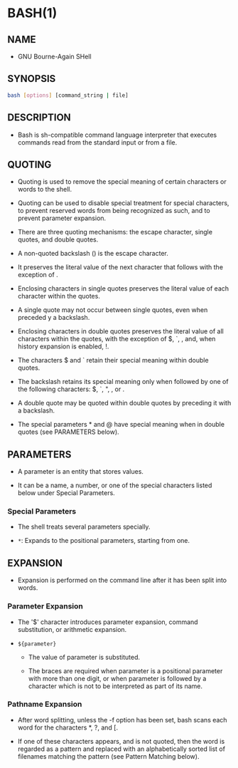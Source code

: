 # BASH(1)

## NAME

- GNU Bourne-Again SHell

## SYNOPSIS

```sh
bash [options] [command_string | file]
```

## DESCRIPTION

- Bash is sh-compatible command language interpreter that executes commands read from the standard input or from a file.

## QUOTING

- Quoting is used to remove the special meaning of certain characters or words to the shell.

- Quoting can be used to disable special treatment for special characters, to prevent reserved words from being recognized as such, and to prevent parameter expansion.

- There are three quoting mechanisms: the escape character, single quotes, and double quotes.

- A non-quoted backslash (\) is the escape character.

- It preserves the literal value of the next character that follows with the exception of <newline>.

- Enclosing characters in single quotes preserves the literal value of each character within the quotes.

- A single quote may not occur between single quotes, even when preceded y a backslash.

- Enclosing characters in double quotes preserves the literal value of all characters within the quotes, with the exception of $, `, \, and, when history expansion is enabled, !.

- The characters $ and ` retain their special meaning within double quotes.

- The backslash retains its special meaning only when followed by one of the following characters: $, `, ", \, or <newline>.

- A double quote may be quoted within double quotes by preceding it with a backslash.

- The special parameters * and @ have special meaning when in double quotes (see PARAMETERS below).

## PARAMETERS

- A parameter is an entity that stores values.

- It can be a name, a number, or one of the special characters listed below under Special Parameters.

### Special Parameters

- The shell treats several parameters specially.

- `*`: Expands to the positional parameters, starting from one.

## EXPANSION

- Expansion is performed on the command line after it has been split into words.

### Parameter Expansion

- The '$' character introduces parameter expansion, command substitution, or arithmetic expansion.

- `${parameter}`

	- The value of parameter is substituted.

	- The braces are required when parameter is a positional parameter with more than one digit, or when parameter is followed by a character which is not to be interpreted as part of its name.

### Pathname Expansion

- After word splitting, unless the -f option has been set, bash scans each word for the characters *, ?, and [.

- If one of these characters appears, and is not quoted, then the word is regarded as a pattern and replaced with an alphabetically sorted list of filenames matching the pattern (see Pattern Matching below).
